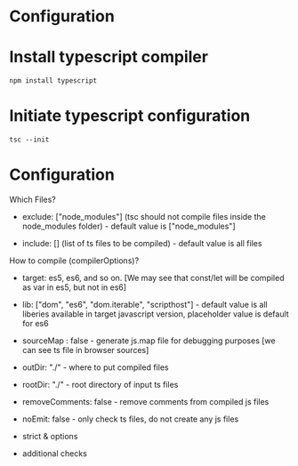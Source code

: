 # Configuration

# Install typescript compiler

```
npm install typescript
```

# Initiate typescript configuration

```
tsc --init
```

# Configuration

Which Files?

- exclude: ["node_modules"] (tsc should not compile files inside the node_modules folder) - default value is ["node_modules"]

- include: [] (list of ts files to be compiled) - default value is all files

How to compile (compilerOptions)?

- target: es5, es6, and so on. [We may see that const/let will be compiled as var in es5, but not in es6]

- lib: ["dom", "es6", "dom.iterable", "scripthost"] - default value is all liberies available in target javascript version, placeholder value is default for es6

- sourceMap : false - generate js.map file for debugging purposes [we can see ts file in browser sources]

- outDir: "./" - where to put compiled files

- rootDir: "./" - root directory of input ts files

- removeComments: false - remove comments from compiled js files

- noEmit: false - only check ts files, do not create any js files

- strict & options

- additional checks
